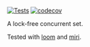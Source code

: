 [![Tests](https://github.com/geeklint/typeid-set/actions/workflows/rust.yml/badge.svg)](https://github.com/geeklint/typeid-set/actions/workflows/rust.yml)
[![codecov](https://codecov.io/gh/geeklint/typeid-set/branch/main/graph/badge.svg?token=8HZZXB7MUL)](https://codecov.io/gh/geeklint/typeid-set)

A lock-free concurrent set.

Tested with [loom](https://github.com/tokio-rs/loom) and [miri](https://github.com/rust-lang/miri).